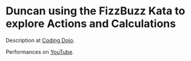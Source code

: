# Duncan using the FizzBuzz Kata to explore Actions and Calculations

Description at [Coding Dojo](https://codingdojo.org/kata/FizzBuzz/).

Performances on [YouTube](https://www.youtube.com/channel/UCWZnyGwHUjIcP2mdz2B5qzQ).
